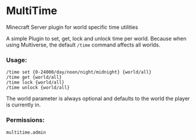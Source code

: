 # MultiTime
Minecraft Server plugin for world specific time utilities

A simple Plugin to set, get, lock and unlock time per world. Because when using Multiverse, the default `/time` command affects all worlds.

### Usage:

`/time set {0-24000/day/noon/night/midnight} {world/all}`  
`/time get {world/all}`  
`/time lock {world/all}`  
`/time unlock {world/all}`

The world parameter is always optional and defaults to the world the player is currently in.

### Permissions:

`multitime.admin`
